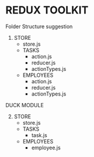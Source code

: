 # REDUX TOOLKIT

Folder Structure suggestion

1. STORE
   - store.js
   - TASKS
     - action.js
     - reducer.js
     - actionTypes.js
   - EMPLOYEES
     - action.js
     - reducer.js
     - actionTypes.js

DUCK MODULE

2. STORE
   - store.js
   - TASKS
     - task.js
   - EMPLOYEES
     - employee.js
